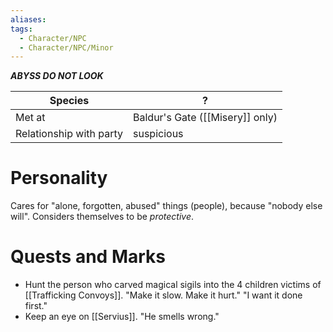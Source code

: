 ```yaml
---
aliases:
tags:
  - Character/NPC
  - Character/NPC/Minor
---
```

***ABYSS DO NOT LOOK***

| Species                 | ?                               |
| ----------------------- | ------------------------------- |
| Met at                  | Baldur's Gate ([[Misery]] only) |
| Relationship with party | suspicious                      |

# Personality
Cares for "alone, forgotten, abused" things (people), because "nobody else will". Considers themselves to be _protective_.

# Quests and Marks
- Hunt the person who carved magical sigils into the 4 children victims of [[Trafficking Convoys]]. "Make it slow. Make it hurt."  "I want it done first."
- Keep an eye on [[Servius]]. "He smells wrong."